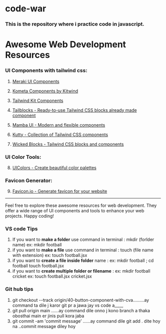 ﻿# code-war

### This is the repository where i practice code in javascript.



# Awesome Web Development Resources

### UI Components with tailwind css:

1. [Meraki UI Components](https://merakiui.com/components)

2. [Kometa Components by Kitwind](https://kitwind.io/products/kometa/components/)

3. [Tailwind Kit Components](https://www.tailwind-kit.com/components)

4. [Tailblocks - Ready-to-use Tailwind CSS blocks already made component](https://tailblocks.cc/)

5. [Mamba UI - Modern and flexible components](https://mambaui.com/)

6. [Kutty - Collection of Tailwind CSS components](https://kutty.netlify.app/components/)

7. [Wicked Blocks - Tailwind CSS blocks and components](https://wickedblocks.dev/)

### UI Color Tools:

8. [UIColors - Create beautiful color palettes](https://uicolors.app/create)

### Favicon Generator:

9. [Favicon.io - Generate favicon for your website](https://favicon.io/)

---

Feel free to explore these awesome resources for web development. They offer a wide range of UI components and tools to enhance your web projects. Happy coding!

### VS code Tips 
1. If  you want to **make a folder** use command in terminal :  mkdir (forlder name)   ex: mkdir football
2. if you want to **make a file** use command in terminal :  touch (file name with extension)  ex: touch football.jsx
3. if you want to **create a file inside folder**  name :  ex: mkdir football ; cd football  touch football.jsx 
4. if you want to **create multiple folder or filename** : ex: mkdir football cricket ex: touch football.jsx cricket.jsx

### Git hub tips 
1. git checkout --track origin/40-button-component-with-cva………ay command ta dile j karor  git pr a jawa jay vs code a,,,,,,,
2. git pull origin main ..….ay command dile onno j kono branch a thaka obosthai main er jinis pull kora jaba
3. git commit -am 'commit message’ ……ay command dile git add . dite hoy na ..commit message diley hoy 
